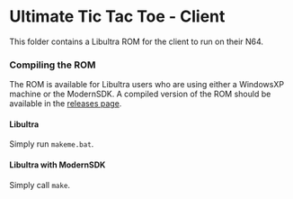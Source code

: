 # Ultimate Tic Tac Toe - Client

This folder contains a Libultra ROM for the client to run on their N64.

### Compiling the ROM
The ROM is available for Libultra users who are using either a WindowsXP machine or the ModernSDK. A compiled version of the ROM should be available in the [releases page](../../../../../releases).

#### Libultra

Simply run `makeme.bat`. 

#### Libultra with ModernSDK

Simply call `make`.